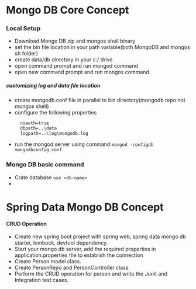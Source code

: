 # Mongo DB Core Concept
### Local Setup
- Download Mongo DB zip and mongos shell binary
- set the bin file location in your path variable(both MongoDB and mongos sh folder)
- create data/db directory in your c:/ drive
- open command prompt and run mongod command
- open new command prompt and run mongos command.
##### customizing log and data file location
- create mongodb.conf file in parallel to bin directory(mongodb repo not mongos shell)
- configure the following properties
  ```
    noauth=true
    dbpath=..\data
    logpath=..\log\mongodb.log
  ```
- run the mongod server using command ```mongod -configdb mongodbconfig.conf```

### Mongo DB basic command

- Crate database ```use <db-name>```
- 

# Spring Data Mongo DB Concept

#### CRUD Operation
- Create new spring boot project with spring web, spring data mongo db starter, lombock, devtool dependency.
- Start your mongo db server, add the required properties in application.properties file to establish the connection
- Create Person model class. 
- Create PersonRepo and PersonController class.
- Perform the CRUD operation for person and write the Junit and Integration test cases.

